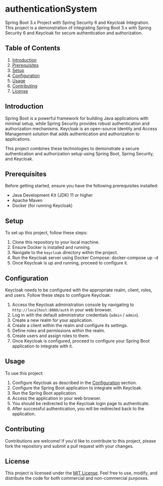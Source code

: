 # authenticationSystem
Spring Boot 3.x Project with Spring Security 6 and Keycloak Integration.
This project is a demonstration of integrating Spring Boot 3.x with Spring Security 6 and Keycloak for secure authentication and authorization.

## Table of Contents

1. [Introduction](#introduction)
2. [Prerequisites](#prerequisites)
3. [Setup](#setup)
4. [Configuration](#configuration)
5. [Usage](#usage)
6. [Contributing](#contributing)
7. [License](#license)

## Introduction

Spring Boot is a powerful framework for building Java applications with minimal setup, while Spring Security provides robust authentication and authorization mechanisms. Keycloak is an open-source Identity and Access Management solution that adds authentication and authorization to applications.

This project combines these technologies to demonstrate a secure authentication and authorization setup using Spring Boot, Spring Security, and Keycloak.

## Prerequisites

Before getting started, ensure you have the following prerequisites installed:

- Java Development Kit (JDK) 11 or higher
- Apache Maven
- Docker (for running Keycloak)

## Setup

To set up this project, follow these steps:

1. Clone this repository to your local machine.
2. Ensure Docker is installed and running.
3. Navigate to the `keycloak` directory within the project.
4. Run the Keycloak server using Docker Compose:
  docker-compose up -d
5. Once Keycloak is up and running, proceed to configure it.

## Configuration

Keycloak needs to be configured with the appropriate realm, client, roles, and users. Follow these steps to configure Keycloak:

1. Access the Keycloak administration console by navigating to `http://localhost:8080/auth` in your web browser.
2. Log in with the default administrator credentials (`admin` / `admin`).
3. Create a new realm for your application.
4. Create a client within the realm and configure its settings.
5. Define roles and permissions within the realm.
6. Create users and assign roles to them.
7. Once Keycloak is configured, proceed to configure your Spring Boot application to integrate with it.

## Usage

To use this project:

1. Configure Keycloak as described in the [Configuration](#configuration) section.
2. Configure the Spring Boot application to integrate with Keycloak.
3. Run the Spring Boot application.
4. Access the application in your web browser.
5. You should be redirected to the Keycloak login page to authenticate.
6. After successful authentication, you will be redirected back to the application.

## Contributing

Contributions are welcome! If you'd like to contribute to this project, please fork the repository and submit a pull request with your changes.

## License

This project is licensed under the [MIT License](LICENSE). Feel free to use, modify, and distribute the code for both commercial and non-commercial purposes.



